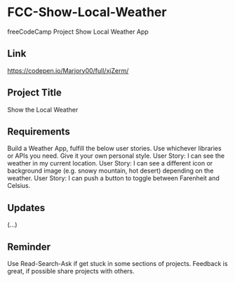 # FCC-Show-Local-Weather
freeCodeCamp Project Show Local Weather App

## Link
https://codepen.io/Marjory00/full/xjZerm/

## Project Title
Show the Local Weather

## Requirements
Build a Weather App, fulfill the below user stories. Use whichever libraries or APIs you need. Give it your own personal style.
User Story: I can see the weather in my current location.
User Story: I can see a different icon or background image (e.g. snowy mountain, hot desert) depending on the weather.
User Story: I can push a button to toggle between Farenheit and Celsius.

## Updates
(...)

## Reminder
Use Read-Search-Ask if get stuck in some sections of projects. Feedback is great, if possible share projects with others.


